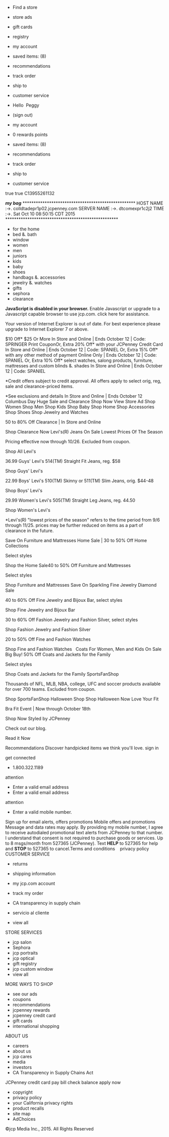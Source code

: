 *   Find a store
*   store ads
*   gift cards
*   registry

*   my account
*   saved items: (8)
*   recommendations
*   track order
*   ship to

*   customer service
    

*   Hello  Peggy
*   (sign out)
    
*   my account
*   0 rewards points
*   saved items: (8)
*   recommendations
*   track order
*   ship to

*   customer service
    

true true C13955261132

_**my bag**_ \*\*\*\*\*\*\*\*\*\*\*\*\*\*\*\*\*\*\*\*\*\*\*\*\*\*\*\*\*\*\*\*\*\*\*\*\*\*\*\*\*\*\*\*\*\*\*\*\*\*\* HOST NAME :->. colldtadepr1p02.jcpenney.com SERVER NAME :->. dtcomexpr1c2j2 TIME :->. Sat Oct 10 08:50:15 CDT 2015 \*\*\*\*\*\*\*\*\*\*\*\*\*\*\*\*\*\*\*\*\*\*\*\*\*\*\*\*\*\*\*\*\*\*\*\*\*\*\*\*\*\*\*\*\*\*\*\*\*\*\*

*   for the home
*   bed &. bath
*   window
*   women
*   men
*   juniors
*   kids
*   baby
*   shoes
*   handbags &. accessories
*   jewelry &. watches
*   gifts
*   sephora
*   clearance

**JavaScript is disabled in your browser.** Enable Javascript or upgrade to a Javascript capable browser to use jcp.com. click here for assistance.

Your version of Internet Explorer is out of date. For best experience please upgrade to Internet Explorer 7 or above.

$10 Off\* $25 Or More In Store and Online | Ends October 12 | Code: SPRINGER Print CouponOr, Extra 20% Off\* with your JCPenney Credit Card In Store and Online | Ends October 12 | Code: SPANIEL Or, Extra 15% Off\* with any other method of payment Online Only | Ends October 12 | Code: SPANIEL Or, Extra 10% Off\* select watches, salong products, furniture, mattresses and custom blinds &. shades In Store and Online | Ends October 12 | Code: SPANIEL

\*Credit offers subject to credit approval. All offers apply to select orig, reg, sale and clearance-priced items.

\*See exclusions and details In Store and Online | Ends October 12 Columbus Day Huge Sale and Clearance Shop Now View Store Ad Shop Women Shop Men Shop Kids Shop Baby Shop Home Shop Accessories Shop Shoes Shop Jewelry and Watches

50 to 80% Off Clearance | In Store and Online

Shop Clearance Now Levi's(R) Jeans On Sale Lowest Prices Of The Season

Pricing effective now through 10/26. Excluded from coupon.

Shop All Levi's

36.99 Guys' Levi's 514(TM) Straight Fit Jeans, reg. $58

Shop Guys' Levi's  

22.99 Boys' Levi's 510(TM) Skinny or 511(TM) Slim Jeans, orig. $44-48

Shop Boys' Levi's  

29.99 Women's Levi's 505(TM) Straight Leg Jeans, reg. 44.50

Shop Women's Levi's  

\*Levi's(R) "lowest prices of the season" refers to the time period from 9/6 through 11/25. prices may be further reduced on items as a part of clearance in the future.

Save On Furniture and Mattresses Home Sale | 30 to 50% Off Home Collections

Select styles

Shop the Home Sale40 to 50% Off Furniture and Mattresses

Select styles

Shop Furniture and Mattresses Save On Sparkling Fine Jewelry Diamond Sale

40 to 60% Off Fine Jewelry and Bijoux Bar, select styles

Shop Fine Jewelry and Bijoux Bar

30 to 60% Off Fashion Jewelry and Fashion Silver, select styles

Shop Fashion Jewelry and Fashion Silver

20 to 50% Off Fine and Fashion Watches

Shop Fine and Fashion Watches   Coats For Women, Men and Kids On Sale Big Buy! 50% Off Coats and Jackets for the Family

Select styles

Shop Coats and Jackets for the Family SportsFanShop

Thousands of NFL, MLB, NBA, college, UFC and soccer products available for over 700 teams. Excluded from coupon.

Shop SportsFanShop Halloween Shop Shop Halloween Now Love Your Fit

Bra Fit Event | Now through October 18th

Shop Now Styled by JCPenney

Check out our blog.

Read it Now

Recommendations Discover handpicked items we think you'll love. sign in

get connected

*   1.800.322.1189

attention

*   Enter a valid email address
*   Enter a valid email address

attention

*   Enter a valid mobile number.

Sign up for email alerts, offers promotions Mobile offers and promotions Message and data rates may apply. By providing my mobile number, I agree to receive autodialed promotional text alerts from JCPenney to that number. I understand that consent is not required to purchase goods or services. Up to 8 msgs/month from 527365 (JCPenney). Text **HELP** to 527365 for help and **STOP** to 527365 to cancel.Terms and conditions    privacy policy CUSTOMER SERVICE

*   returns
*   shipping information
*   my jcp.com account
*   track my order
*   CA transparency in supply chain

*   servicio al cliente
*   view all

STORE SERVICES

*   jcp salon
*   Sephora
*   jcp portraits
*   jcp optical
*   gift registry
*   jcp custom window
*   view all

MORE WAYS TO SHOP

*   see our ads
*   coupons
*   recommendations
*   jcpenney rewards
*   jcpenney credit card
*   gift cards
*   international shopping

ABOUT US

*   careers
*   about us
*   jcp cares
*   media
*   investors
*   CA Transparency in Supply Chains Act

JCPenney credit card pay bill check balance apply now

*   copyright
*   privacy policy
*   your California privacy rights
*   product recalls
*   site map
*   AdChoices

©jcp Media Inc., 2015. All Rights Reserved
